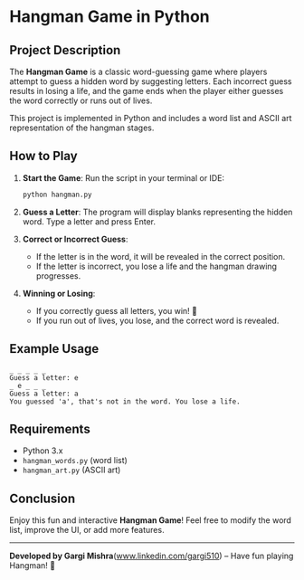 
# Hangman Game in Python

## Project Description

The **Hangman Game** is a classic word-guessing game where players attempt to guess a hidden word by suggesting letters. Each incorrect guess results in losing a life, and the game ends when the player either guesses the word correctly or runs out of lives.

This project is implemented in Python and includes a word list and ASCII art representation of the hangman stages.

## How to Play

1. **Start the Game**: Run the script in your terminal or IDE:
   ```bash
   python hangman.py
   ```

2. **Guess a Letter**: The program will display blanks representing the hidden word. Type a letter and press Enter.

3. **Correct or Incorrect Guess**:
   - If the letter is in the word, it will be revealed in the correct position.
   - If the letter is incorrect, you lose a life and the hangman drawing progresses.

4. **Winning or Losing**:
   - If you correctly guess all letters, you win! 🎉
   - If you run out of lives, you lose, and the correct word is revealed.

## Example Usage

```
_ _ _ _ _ 
Guess a letter: e
_ e _ _ _ 
Guess a letter: a
You guessed 'a', that's not in the word. You lose a life.
```

## Requirements

- Python 3.x
- `hangman_words.py` (word list)
- `hangman_art.py` (ASCII art)

## Conclusion

Enjoy this fun and interactive **Hangman Game**! Feel free to modify the word list, improve the UI, or add more features.

---

**Developed by Gargi Mishra**(www.linkedin.com/gargi510) – Have fun playing Hangman! 🎉
